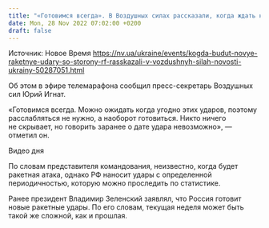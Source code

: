 ```yaml
---
title: "«Готовимся всегда». В Воздушных силах рассказали, когда ждать новых ракетных ударов со стороны РФ"
date: Mon, 28 Nov 2022 07:02:00 +0200
draft: false
---
```

Источник: Новое Время https://nv.ua/ukraine/events/kogda-budut-novye-raketnye-udary-so-storony-rf-rasskazali-v-vozdushnyh-silah-novosti-ukrainy-50287051.html


Об этом в эфире телемарафона сообщил пресс-секретарь Воздушных сил Юрий Игнат.

«Готовимся всегда. Можно ожидать когда угодно этих ударов, поэтому расслабляться не нужно, а наоборот готовиться. Никто ничего не скрывает, но говорить заранее о дате удара невозможно», — отметил он.

 Видео дня   

По словам представителя командования, неизвестно, когда будет ракетная атака, однако РФ наносит удары с определенной периодичностью, которую можно проследить по статистике.

Ранее президент Владимир Зеленский заявлял, что Россия готовит новые ракетные удары. По его словам, текущая неделя может быть такой же сложной, как и прошлая.
